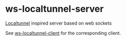 # ws-localtunnel-server

[Localtunnel](https://github.com/localtunnel/localtunnel) inspired server based on web sockets

See [ws-localtunnel-client](https://github.com/mlenkeit/ws-localtunnel-client) for the corresponding client.
